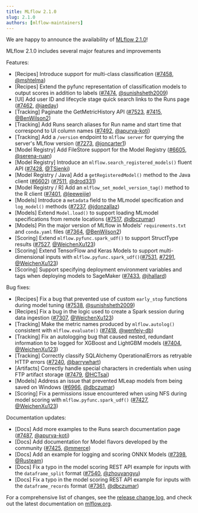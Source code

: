 ```yaml
---
title: MLflow 2.1.0
slug: 2.1.0
authors: [mlflow-maintainers]
---
```


We are happy to announce the availability of [MLflow 2.1.0](https://github.com/mlflow/mlflow/releases/tag/v2.1.0)!

MLflow 2.1.0 includes several major features and improvements

Features:

- [Recipes] Introduce support for multi-class classification ([#7458](https://github.com/mlflow/mlflow/pull/7458), [@mshtelma](https://github.com/mshtelma))
- [Recipes] Extend the pyfunc representation of classification models to output scores in addition to labels ([#7474](https://github.com/mlflow/mlflow/pull/7474), [@sunishsheth2009](https://github.com/sunishsheth2009))
- [UI] Add user ID and lifecycle stage quick search links to the Runs page ([#7462](https://github.com/mlflow/mlflow/pull/7462), [@jaeday](https://github.com/jaeday))
- [Tracking] Paginate the GetMetricHistory API ([#7523](https://github.com/mlflow/mlflow/pull/7523), [#7415](https://github.com/mlflow/mlflow/pull/7415), [@BenWilson2](https://github.com/BenWilson2))
- [Tracking] Add Runs search aliases for Run name and start time that correspond to UI column names ([#7492](https://github.com/mlflow/mlflow/pull/7492), [@apurva-koti](https://github.com/apurva-koti))
- [Tracking] Add a `/version` endpoint to `mlflow server` for querying the server's MLflow version ([#7273](https://github.com/mlflow/mlflow/pull/7273), [@joncarter1](https://github.com/joncarter1))
- [Model Registry] Add FileStore support for the Model Registry ([#6605](https://github.com/mlflow/mlflow/pull/6605), [@serena-ruan](https://github.com/serena-ruan))
- [Model Registry] Introduce an `mlflow.search_registered_models()` fluent API ([#7428](https://github.com/mlflow/mlflow/pull/7428), [@TSienki](https://github.com/TSienki))
- [Model Registry / Java] Add a `getRegisteredModel()` method to the Java client ([#6602](https://github.com/mlflow/mlflow/pull/6602)) ([#7511](https://github.com/mlflow/mlflow/pull/7511), [@drod331](https://github.com/drod331))
- [Model Registry / R] Add an `mlflow_set_model_version_tag()` method to the R client ([#7401](https://github.com/mlflow/mlflow/pull/7401), [@leeweijie](https://github.com/leeweijie))
- [Models] Introduce a `metadata` field to the MLmodel specification and `log_model()` methods ([#7237](https://github.com/mlflow/mlflow/pull/7237), [@jdonzallaz](https://github.com/jdonzallaz))
- [Models] Extend `Model.load()` to support loading MLmodel specifications from remote locations ([#7517](https://github.com/mlflow/mlflow/pull/7517), [@dbczumar](https://github.com/dbczumar))
- [Models] Pin the major version of MLflow in Models' `requirements.txt` and `conda.yaml` files ([#7364](https://github.com/mlflow/mlflow/pull/7364), [@BenWilson2](https://github.com/BenWilson2))
- [Scoring] Extend `mlflow.pyfunc.spark_udf()` to support StructType results ([#7527](https://github.com/mlflow/mlflow/pull/7527), [@WeichenXu123](https://github.com/WeichenXu123))
- [Scoring] Extend TensorFlow and Keras Models to support multi-dimensional inputs with `mlflow.pyfunc.spark_udf()`([#7531](https://github.com/mlflow/mlflow/pull/7531), [#7291](https://github.com/mlflow/mlflow/pull/7291), [@WeichenXu123](https://github.com/WeichenXu123))
- [Scoring] Support specifying deployment environment variables and tags when deploying models to SageMaker ([#7433](https://github.com/mlflow/mlflow/pull/7433), [@jhallard](https://github.com/jhallard))

Bug fixes:

- [Recipes] Fix a bug that prevented use of custom `early_stop` functions during model tuning ([#7538](https://github.com/mlflow/mlflow/pull/7538), [@sunishsheth2009](https://github.com/sunishsheth2009))
- [Recipes] Fix a bug in the logic used to create a Spark session during data ingestion ([#7307](https://github.com/mlflow/mlflow/pull/7307), [@WeichenXu123](https://github.com/WeichenXu123))
- [Tracking] Make the metric names produced by `mlflow.autolog()` consistent with `mlflow.evaluate()` ([#7418](https://github.com/mlflow/mlflow/pull/7418), [@wenfeiy-db](https://github.com/wenfeiy-db))
- [Tracking] Fix an autologging bug that caused nested, redundant information to be logged for XGBoost and LightGBM models ([#7404](https://github.com/mlflow/mlflow/pull/7404), [@WeichenXu123](https://github.com/WeichenXu123))
- [Tracking] Correctly classify SQLAlchemy OperationalErrors as retryable HTTP errors ([#7240](https://github.com/mlflow/mlflow/pull/7240), [@barrywhart](https://github.com/barrywhart))
- [Artifacts] Correctly handle special characters in credentials when using FTP artifact storage ([#7479](https://github.com/mlflow/mlflow/pull/7479), [@HCTsai](https://github.com/HCTsai))
- [Models] Address an issue that prevented MLeap models from being saved on Windows ([#6966](https://github.com/mlflow/mlflow/pull/6966), [@dbczumar](https://github.com/dbczumar))
- [Scoring] Fix a permissions issue encountered when using NFS during model scoring with `mlflow.pyfunc.spark_udf()` ([#7427](https://github.com/mlflow/mlflow/pull/7427), [@WeichenXu123](https://github.com/WeichenXu123))

Documentation updates:

- [Docs] Add more examples to the Runs search documentation page ([#7487](https://github.com/mlflow/mlflow/pull/7487), [@apurva-koti](https://github.com/apurva-koti))
- [Docs] Add documentation for Model flavors developed by the community ([#7425](https://github.com/mlflow/mlflow/pull/7425), [@mmerce](https://github.com/mmerce))
- [Docs] Add an example for logging and scoring ONNX Models ([#7398](https://github.com/mlflow/mlflow/pull/7398), [@Rusteam](https://github.com/Rusteam))
- [Docs] Fix a typo in the model scoring REST API example for inputs with the `dataframe_split` format ([#7540](https://github.com/mlflow/mlflow/pull/7540), [@zhouyangyu](https://github.com/zhouyangyu))
- [Docs] Fix a typo in the model scoring REST API example for inputs with the `dataframe_records` format ([#7361](https://github.com/mlflow/mlflow/pull/7361), [@dbczumar](https://github.com/dbczumar))

For a comprehensive list of changes, see the [release change log](https://github.com/mlflow/mlflow/releases/tag/v2.1.0), and check out the latest documentation on [mlflow.org](http://mlflow.org/).
